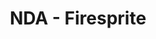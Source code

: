 ---
title: NDA - Firesprite
layout: projectpage
group: professional

urlsafetitle: NDAFiresprite
image: images/firesprite.jpg
alttext: NDA - Firesprite
description: --
source:
exe:

datemade: 2022 -
platform: PS5
engine: Unreal 5
teamsize: 100+
duration: --
---